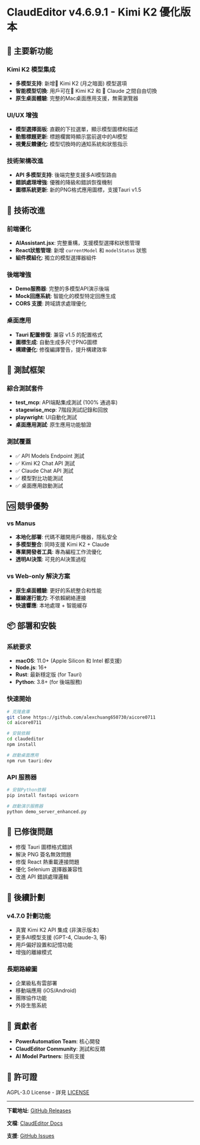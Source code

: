 # ClaudEditor v4.6.9.1 - Kimi K2 優化版本

## 🌙 主要新功能

### Kimi K2 模型集成
- **多模型支持**: 新增🌙 Kimi K2 (月之暗面) 模型選項
- **智能模型切換**: 用戶可在🌙 Kimi K2 和 🔵 Claude 之間自由切換
- **原生桌面體驗**: 完整的Mac桌面應用支援，無需瀏覽器

### UI/UX 增強
- **模型選擇面板**: 直觀的下拉選單，顯示模型圖標和描述
- **動態標題更新**: 標題欄實時顯示當前選中的AI模型
- **視覺反饋優化**: 模型切換時的通知系統和狀態指示

### 技術架構改進
- **API 多模型支持**: 後端完整支援多AI模型路由
- **錯誤處理增強**: 優雅的降級和錯誤恢復機制
- **圖標系統更新**: 新的PNG格式應用圖標，支援Tauri v1.5

## 🔧 技術改進

### 前端優化
- **AIAssistant.jsx**: 完整重構，支援模型選擇和狀態管理
- **React狀態管理**: 新增 `currentModel` 和 `modelStatus` 狀態
- **組件模組化**: 獨立的模型選擇器組件

### 後端增強
- **Demo服務器**: 完整的多模型API演示後端
- **Mock回應系統**: 智能化的模型特定回應生成
- **CORS 支援**: 跨域請求處理優化

### 桌面應用
- **Tauri 配置修復**: 兼容 v1.5 的配置格式
- **圖標生成**: 自動生成多尺寸PNG圖標
- **構建優化**: 修復編譯警告，提升構建效率

## 🧪 測試框架

### 綜合測試套件
- **test_mcp**: API端點集成測試 (100% 通過率)
- **stagewise_mcp**: 7階段測試記錄和回放
- **playwright**: UI自動化測試
- **桌面應用測試**: 原生應用功能驗證

### 測試覆蓋
- ✅ API Models Endpoint 測試
- ✅ Kimi K2 Chat API 測試
- ✅ Claude Chat API 測試
- ✅ 模型對比功能測試
- ✅ 桌面應用啟動測試

## 🆚 競爭優勢

### vs Manus
- **本地化部署**: 代碼不離開用戶機器，隱私安全
- **多模型整合**: 同時支援 Kimi K2 + Claude
- **專業開發者工具**: 專為編程工作流優化
- **透明AI決策**: 可見的AI決策過程

### vs Web-only 解決方案
- **原生桌面體驗**: 更好的系統整合和性能
- **離線運行能力**: 不依賴網絡連接
- **快速響應**: 本地處理 + 智能緩存

## 📦 部署和安裝

### 系統要求
- **macOS**: 11.0+ (Apple Silicon 和 Intel 都支援)
- **Node.js**: 16+
- **Rust**: 最新穩定版 (for Tauri)
- **Python**: 3.8+ (for 後端服務)

### 快速開始
```bash
# 克隆倉庫
git clone https://github.com/alexchuang650730/aicore0711
cd aicore0711

# 安裝依賴
cd claudeditor
npm install

# 啟動桌面應用
npm run tauri:dev
```

### API 服務器
```bash
# 安裝Python依賴
pip install fastapi uvicorn

# 啟動演示服務器
python demo_server_enhanced.py
```

## 🐛 已修復問題

- 修復 Tauri 圖標格式錯誤
- 解決 PNG 簽名無效問題
- 修復 React 熱重載連接問題
- 優化 Selenium 選擇器兼容性
- 改進 API 錯誤處理邏輯

## 🔮 後續計劃

### v4.7.0 計劃功能
- 真實 Kimi K2 API 集成 (非演示版本)
- 更多AI模型支援 (GPT-4, Claude-3, 等)
- 用戶偏好設置和記憶功能
- 增強的離線模式

### 長期路線圖
- 企業級私有雲部署
- 移動端應用 (iOS/Android)
- 團隊協作功能
- 外掛生態系統

## 👥 貢獻者

- **PowerAutomation Team**: 核心開發
- **ClaudEditor Community**: 測試和反饋
- **AI Model Partners**: 技術支援

## 📄 許可證

AGPL-3.0 License - 詳見 [LICENSE](LICENSE.md)

---

**下載地址**: [GitHub Releases](https://github.com/alexchuang650730/aicore0711/releases/tag/v4.6.9.1)

**文檔**: [ClaudEditor Docs](https://docs.claudeditor.com)

**支援**: [GitHub Issues](https://github.com/alexchuang650730/aicore0711/issues)